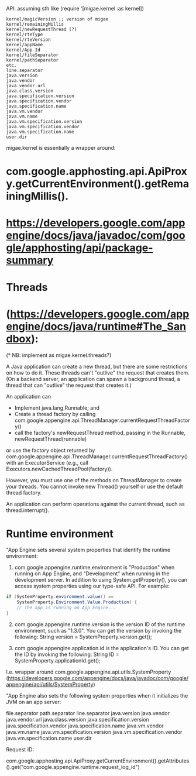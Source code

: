 API:  assuming sth like (require '[migae.kernel :as kernel])

    kernel/magicVersion ;; version of migae
    kernel/remainingMillis
    kernel/newRequestThread (?)
    kernel/rteType
    kernel/rteVersion
    kernel/appName
    kernel/App-Id
    kernel/fileSeparator
    kernel/pathSeparator
    etc.
	line.separator
	java.version
	java.vendor
	java.vendor.url
	java.class.version
	java.specification.version
	java.specification.vendor
	java.specification.name
	java.vm.vendor
	java.vm.name
	java.vm.specification.version
	java.vm.specification.vendor
	java.vm.specification.name
	user.dir


migae.kernel is essentially a wrapper around:

# com.google.apphosting.api.ApiProxy.getCurrentEnvironment().getRemainingMillis().

# https://developers.google.com/appengine/docs/java/javadoc/com/google/apphosting/api/package-summary

# Threads ################
# (https://developers.google.com/appengine/docs/java/runtime#The_Sandbox):

(* NB: implement as migae.kernel.threads?)

A Java application can create a new thread, but there are some
restrictions on how to do it. These threads can't "outlive" the
request that creates them. (On a backend server, an application can
spawn a background thread, a thread that can "outlive" the request
that creates it.)

An application can

* Implement java.lang.Runnable; and
* Create a thread factory by calling
  com.google.appengine.api.ThreadManager.currentRequestThreadFactory()
* call the factory's newRequestThread method, passing in the Runnable,
  newRequestThread(runnable)

or use the factory object returned by
com.google.appengine.api.ThreadManager.currentRequestThreadFactory()
with an ExecutorService (e.g., call
Executors.newCachedThreadPool(factory)).

However, you must use one of the methods on ThreadManager to create your threads. You cannot invoke new Thread() yourself or use the default thread factory.

An application can perform operations against the current thread, such as thread.interrupt().

# Runtime environment ################

"App Engine sets several system properties that identify the runtime environment:

1. com.google.appengine.runtime.environment is "Production" when running on App Engine, and "Development" when running in the development server.
In addition to using System.getProperty(), you can access system properties using our type-safe API. For example:
```java
if (SystemProperty.environment.value() ==
    SystemProperty.Environment.Value.Production) {
    // The app is running on App Engine...
}
```

2. com.google.appengine.runtime.version is the version ID of the runtime environment, such as "1.3.0". You can get the version by invoking the following: String version = SystemProperty.version.get();

3. com.google.appengine.application.id is the application's ID. You can get the ID by invoking the following: String ID = SystemProperty.applicationId.get();

I.e. wrapper around com.google.appengine.api.utils.SystemProperty
(https://developers.google.com/appengine/docs/java/javadoc/com/google/appengine/api/utils/SystemProperty)

"App Engine also sets the following system properties when it initializes the JVM on an app server:

file.separator
path.separator
line.separator
java.version
java.vendor
java.vendor.url
java.class.version
java.specification.version
java.specification.vendor
java.specification.name
java.vm.vendor
java.vm.name
java.vm.specification.version
java.vm.specification.vendor
java.vm.specification.name
user.dir


Request ID:

com.google.apphosting.api.ApiProxy.getCurrentEnvironment().getAttributes().get("com.google.appengine.runtime.request_log_id")